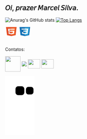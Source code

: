 ## 𝘖𝘪, 𝘱𝘳𝘢𝘻𝘦𝘳 𝘔𝘢𝘳𝘤𝘦𝘭 𝘚𝘪𝘭𝘷𝘢.


![Anurag's GitHub stats](https://github-readme-stats.vercel.app/api?username=marcelsilva-dev&show_icons=true&theme=github_dark)
[![Top Langs](https://github-readme-stats.vercel.app/api/top-langs/?username=marcelsilva-dev&layout=compactdev&show_icons=true&theme=github_dark)](https://github.com/marcelsilva-dev/github-readme-stats)

  <div style="display: inline_block">
   <img align="center" alt="Marcel-HTML" height="30" width="40" src="https://raw.githubusercontent.com/devicons/devicon/master/icons/html5/html5-original.svg">
  <img align="center" alt="Marcel-CSS" height="30" width="40" src="https://raw.githubusercontent.com/devicons/devicon/master/icons/css3/css3-original.svg">
   </div>
ㅤㅤㅤ
ㅤㅤ

Contatos:
<div> 
 <a href="https://instagram.com/msilvs_" target="_blank"><img align="center" height="50" width="50" src="https://cdn.pixabay.com/photo/2020/11/15/06/18/instagram-logo-5744708_960_720.png" target="_blank"></a>  
  <a href = "mailto:marceelsilvaa@gmail.com"><img align="center" src="https://icongr.am/devicon/google-original.svg?size=40&color=50bafb" target="_blank"></a>  
  <a href="https://www.linkedin.com/in/01marcel-silva/" target="_blank"><img align="center" height="30" width="40" src="https://icongr.am/devicon/linkedin-original.svg?size=45&color=50bafb" target="_blank"></a>  
  <a href="https://twitter.com/msilvs_/" target="_blank"><img align="center" height="30" width="40" src="https://icongr.am/devicon/twitter-original.svg?size=45&color=50bafb" target="_blank"></a>  
  
</div>



![Snake animation](https://github.com/marcelsilva-dev/marcelsilva-dev/blob/output/github-contribution-grid-snake.svg)

